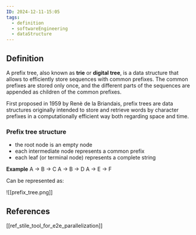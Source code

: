 ```yaml
---
ID: 2024-12-11-15:05
tags:
  - definition
  - softwareEngineering
  - dataStructure
---
```

## Definition

A prefix tree, also known as **trie** or **digital tree**, is a data structure that allows to efficiently store sequences with common prefixes. The common prefixes are stored only once, and the different parts of the sequences are appended as children of the common prefixes.

First proposed in 1959 by Renè de la Briandais, prefix trees are data structures originally intended to store and retrieve words by character prefixes in a computationally efficient way both regarding space and time.

### Prefix tree structure

- the root node is an empty node
- each intermediate node represents a common prefix
- each leaf (or terminal node) represents a complete string

**Example**
A → B → C
A → B → D
A → E → F

Can be represented as:

![[prefix_tree.png]]

## References
[[ref_stile_tool_for_e2e_parallelization]]